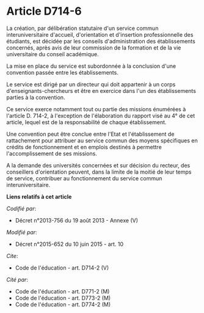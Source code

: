 # Article D714-6

La création, par délibération statutaire d'un service commun interuniversitaire d'accueil, d'orientation et d'insertion
professionnelle des étudiants, est décidée par les conseils d'administration des établissements concernés, après avis de leur
commission de la formation et de la vie universitaire du conseil académique. 

La mise en place du service est subordonnée à la conclusion d'une convention passée entre les établissements. 

Le service est dirigé par un directeur qui doit appartenir à un corps d'enseignants-chercheurs et être en exercice dans l'un
des établissements parties à la convention. 

Ce service exerce notamment tout ou partie des missions énumérées à l'article D. 714-2, à l'exception de l'élaboration du
rapport visé au 4° de cet article, lequel est de la responsabilité de chaque établissement. 

Une convention peut être conclue entre l'Etat et l'établissement de rattachement pour attribuer au service commun des moyens
spécifiques en crédits de fonctionnement et en emplois destinés à permettre l'accomplissement de ses missions. 

A la demande des universités concernées et sur décision du recteur, des conseillers d'orientation peuvent, dans la limite de
la moitié de leur temps de service, contribuer au fonctionnement du service commun interuniversitaire.

**Liens relatifs à cet article**

_Codifié par_:

  - Décret n°2013-756 du 19 août 2013 -  Annexe (V)

_Modifié par_:

  - Décret n°2015-652 du 10 juin 2015 - art. 10

_Cite_:

  - Code de l'éducation - art. D714-2 (V)

_Cité par_:

  - Code de l'éducation - art. D771-2 (M)
  - Code de l'éducation - art. D773-2 (M)
  - Code de l'éducation - art. D774-2 (M)
